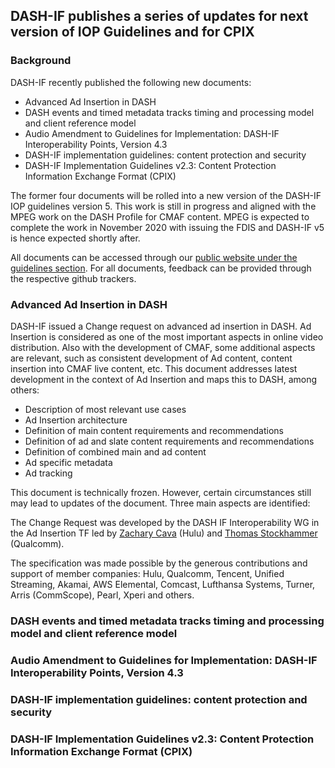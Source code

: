 ## DASH-IF publishes a series of updates for next version of IOP Guidelines and for CPIX  

### Background

DASH-IF recently published the following new documents:

* Advanced Ad Insertion in DASH
* DASH events and timed metadata tracks timing and processing model and client reference model
* Audio Amendment to Guidelines for Implementation: DASH-IF Interoperability Points, Version 4.3
* DASH-IF implementation guidelines: content protection and security
* DASH-IF Implementation Guidelines v2.3: Content Protection Information Exchange Format (CPIX)

The former four documents will be rolled into a new version of the DASH-IF IOP guidelines version 5. This work is still in progress and aligned with the MPEG work on the DASH Profile for CMAF content. MPEG is expected to complete the work in November 2020 with issuing the FDIS and DASH-IF v5 is hence expected shortly after.

All documents can be accessed through our <a href="https://dashif.org/guidelines"> public website under the guidelines section</a>. For all documents, feedback can be provided through the respective github trackers.

### Advanced Ad Insertion in DASH

DASH-IF issued a Change request on advanced ad insertion in DASH. Ad Insertion is considered as one of the most important aspects in online video distribution. Also with the development of CMAF, some additional aspects are relevant, such as consistent development of Ad content, content insertion into CMAF live content, etc. This document addresses latest development in the context of Ad Insertion and maps this to DASH, among others:

* Description of most relevant use cases
* Ad Insertion architecture
* Definition of main content requirements and recommendations
* Definition of ad and slate content requirements and recommendations
* Definition of combined main and ad content
* Ad specific metadata
* Ad tracking

This document is technically frozen. However, certain circumstances still may lead to updates of the document. Three main aspects are identified:

The Change Request was developed by the DASH IF Interoperability WG in the Ad Insertion TF led by <a href="https://www.linkedin.com/in/zachary-cava-73a99b45/">Zachary Cava</a> (Hulu) and <a href="https://www.linkedin.com/in/stockhammer/">Thomas Stockhammer</a> (Qualcomm).

The specification was made possible by the generous contributions and support of member companies: Hulu, Qualcomm, Tencent, Unified Streaming, Akamai, AWS Elemental, Comcast, Lufthansa Systems, Turner, Arris (CommScope), Pearl, Xperi and others.

### DASH events and timed metadata tracks timing and processing model and client reference model

### Audio Amendment to Guidelines for Implementation: DASH-IF Interoperability Points, Version 4.3

### DASH-IF implementation guidelines: content protection and security

### DASH-IF Implementation Guidelines v2.3: Content Protection Information Exchange Format (CPIX)
